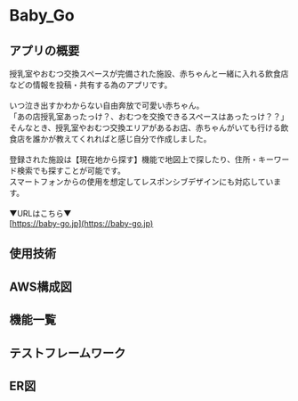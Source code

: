 # Baby_Go
<!-- ホーム画像を入れる -->
## アプリの概要
授乳室やおむつ交換スペースが完備された施設、赤ちゃんと一緒に入れる飲食店などの情報を投稿・共有する為のアプリです。  
<br> 
いつ泣き出すかわからない自由奔放で可愛い赤ちゃん。  
「あの店授乳室あったっけ？、おむつを交換できるスペースはあったっけ？？」  
そんなとき、授乳室やおむつ交換エリアがあるお店、赤ちゃんがいても行ける飲食店を誰かが教えてくれればと感じ自分で作成しました。  
<br> 
登録された施設は【現在地から探す】機能で地図上で探したり、住所・キーワード検索でも探すことが可能です。  
スマートフォンからの使用を想定してレスポンシブデザインにも対応しています。  
<br>
▼URLはこちら▼  
[https://baby-go.jp](https://baby-go.jp)

## 使用技術

## AWS構成図

## 機能一覧

## テストフレームワーク

## ER図
